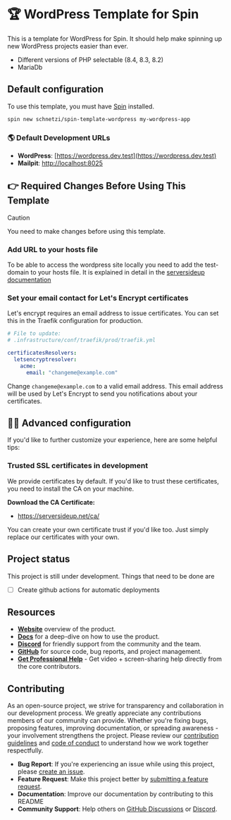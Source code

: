# 🏆 WordPress Template for Spin
This is a template for WordPress for Spin. It should help make spinning up new WordPress projects easier than ever.

- Different versions of PHP selectable (8.4, 8.3, 8.2)
- MariaDb

## Default configuration
To use this template, you must have [Spin](https://serversideup.net/open-source/spin/docs) installed.

```bash
spin new schnetzi/spin-template-wordpress my-wordpress-app
```

### 🌎 Default Development URLs
- **WordPress**: [https://wordpress.dev.test](https://wordpress.dev.test)
- **Mailpit**: [http://localhost:8025](http://localhost:8025)

## 👉 Required Changes Before Using This Template
> [!CAUTION]
> You need to make changes before using this template.

### Add URL to your hosts file
To be able to access the wordpress site locally you need to add the test-domain to your hosts file.
It is explained in detail in the [serversideup documentation](https://getspin.pro/docs/guide/configuring-your-hosts-file)

### Set your email contact for Let's Encrypt certificates
Let's encrypt requires an email address to issue certificates. You can set this in the Traefik configuration for production.

```yml
# File to update:
# .infrastructure/conf/traefik/prod/traefik.yml

certificatesResolvers:
  letsencryptresolver:
    acme:
      email: "changeme@example.com"
```

Change `changeme@example.com` to a valid email address. This email address will be used by Let's Encrypt to send you notifications about your certificates.

## 👨‍🔬 Advanced configuration
If you'd like to further customize your experience, here are some helpful tips:

### Trusted SSL certificates in development
We provide certificates by default. If you'd like to trust these certificates, you need to install the CA on your machine.

**Download the CA Certificate:**
- https://serversideup.net/ca/

You can create your own certificate trust if you'd like too. Just simply replace our certificates with your own.

## Project status

This project is still under development. Things that need to be done are

* [ ] Create github actions for automatic deployments

## Resources
- **[Website](https://serversideup.net/open-source/spin/)** overview of the product.
- **[Docs](https://serversideup.net/open-source/spin/docs)** for a deep-dive on how to use the product.
- **[Discord](https://serversideup.net/discord)** for friendly support from the community and the team.
- **[GitHub](https://github.com/serversideup/spin)** for source code, bug reports, and project management.
- **[Get Professional Help](https://serversideup.net/professional-support)** - Get video + screen-sharing help directly from the core contributors.

## Contributing
As an open-source project, we strive for transparency and collaboration in our development process. We greatly appreciate any contributions members of our community can provide. Whether you're fixing bugs, proposing features, improving documentation, or spreading awareness - your involvement strengthens the project. Please review our [contribution guidelines](https://serversideup.net/open-source/spin/docs/community/contributing) and [code of conduct](./.github/code_of_conduct.md) to understand how we work together respectfully.

- **Bug Report**: If you're experiencing an issue while using this project, please [create an issue](https://github.com/schnetzi/spin-template-wordpress/issues/new).
- **Feature Request**: Make this project better by [submitting a feature request](https://github.com/schnetzi/spin-template-wordpress/issues/new).
- **Documentation**: Improve our documentation by contributing to this README
- **Community Support**: Help others on [GitHub Discussions](https://github.com/serversideup/spin/discussions) or [Discord](https://serversideup.net/discord).
